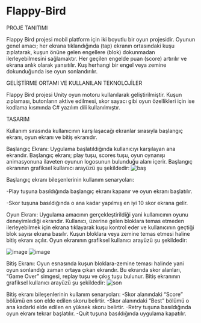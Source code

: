 # Flappy-Bird
  PROJE TANITIMI
  
  Flappy Bird projesi mobil platform için iki boyutlu bir oyun projesidir. Oyunun genel amacı; her ekrana tıklandığında (tap) ekranın ortasındaki kuşu zıplatarak, kuşun önüne gelen engellere (blok) dokunmadan ilerleyebilmesini sağlamaktır. Her geçilen engelde puan (score) artırılır ve ekrana anlık olarak yansıtılır. Kuş herhangi bir engel veya zemine dokunduğunda ise oyun sonlandırılır.
  
  GELİŞTİRME ORTAMI VE KULLANILAN TEKNOLOJİLER
  
  Flappy Bird projesi Unity oyun motoru kullanılarak geliştirilmiştir. Kuşun zıplaması, butonların aktive edilmesi, skor sayacı gibi oyun özellikleri için ise kodlama kısmında C# yazılım dili kullanılmıştır.
  
  TASARIM
  
  Kullanım sırasında kullanıcının karşılaşacağı ekranlar sırasıyla başlangıç ekranı, oyun ekranı ve bitiş ekranıdır.
  
Başlangıç Ekranı: Uygulama başlatıldığında kullanıcıyı karşılayan ana ekrandır. Başlangıç ekranı; play tuşu, scores tuşu, oyun oynanışı animasyonuna ilaveten oyunun logosunun bulunduğu alanı içerir. Başlangıç ekranının grafiksel kullanıcı arayüzü şu şekildedir:
![baş](https://user-images.githubusercontent.com/74682394/200574263-d82b6ae6-7926-4d37-a360-2506ad49da32.png)

Başlangıç ekranı bileşenlerinin kullanım senaryoları:

-Play tuşuna basıldığında başlangıç ekranı kapanır ve oyun ekranı başlatılır.

-Skor tuşuna basıldığında o ana kadar yapılmış en iyi 10 skor ekrana gelir.

Oyun Ekranı: Uygulama amacının gerçekleştirildiği yani kullanıcının oyunu deneyimlediği ekrandır. Kullanıcı, üzerine gelen bloklara temas etmeden ilerleyebilmek için ekrana tıklayarak kuşu kontrol eder ve kullanıcının geçtiği blok sayısı ekrana basılır. Kuşun bloklara veya zemine temas etmesi haline bitiş ekranı açılır. Oyun ekranının grafiksel kullanıcı arayüzü şu şekildedir:

![image](https://user-images.githubusercontent.com/74682394/200567333-52b0d159-8728-4ac2-af6e-058efe1f1bdd.png)
![image](https://user-images.githubusercontent.com/74682394/200567368-4d9c4235-2f67-420a-8b52-9b3266c072f7.png)

Bitiş Ekranı: Oyun esnasında kuşun bloklara-zemine teması halinde yani oyun sonlandığı zaman ortaya çıkan ekrandır. Bu ekranda skor alanları, “Game Over” simgesi, replay tuşu ve çıkış tuşu bulunur. Bitiş ekranının grafiksel kullanıcı arayüzü şu şekildedir:
![son](https://user-images.githubusercontent.com/74682394/200570020-f3d18b58-b85e-47fa-b700-b1cce0595297.png)

Bitiş ekranı bileşenlerinin kullanım senaryoları:
-Skor alanındaki “Score” bölümü en son elde edilen skoru belirtir.
-Skor alanındaki “Best” bölümü o ana kadarki elde edilen en yüksek skoru belirtir.
-Retry tuşuna basıldığında oyun ekranı tekrar başlatılır.
-Quit tuşuna basıldığında uygulama kapatılır.



